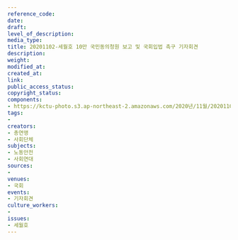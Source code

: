 ```yaml
---
reference_code: 
date: 
draft: 
level_of_description: 
media_type: 
title: 20201102-세월호 10만 국민동의청원 보고 및 국회입법 촉구 기자회견
description: 
weight: 
modified_at: 
created_at: 
link: 
public_access_status: 
copyright_status: 
components:
- https://kctu-photo.s3.ap-northeast-2.amazonaws.com/2020년/11월/20201102-세월호+10만+국민동의청원+보고+및+국회입법+촉구+기자회견/_W5D0010.jpg
tags:
- 
creators:
- 총연맹
- 사회단체
subjects:
- 노동안전
- 사회연대
sources:
- 
venues:
- 국회
events:
- 기자회견
culture_workers:
- 
issues:
- 세월호
---
```

